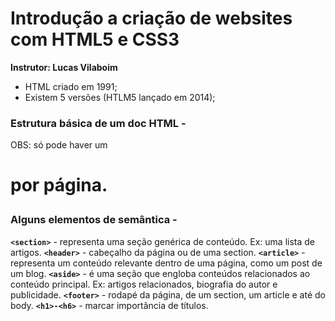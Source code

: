 # Introdução a criação de websites com HTML5 e CSS3

**Instrutor: Lucas Vilaboim**


- HTML criado em 1991;
- Existem 5 versões (HTLM5 lançado em 2014);


### Estrutura básica de um doc HTML -

OBS: só pode haver um <h1> por página.


### Alguns elementos de semântica -

**`<section>`** - representa uma seção genérica de conteúdo. Ex: uma lista de artigos.
**`<header>`**  - cabeçalho da página ou de uma section.
**`<article>`** - representa um conteúdo relevante dentro de uma página, como um post de um blog.
**`<aside>`**   - é uma seção que engloba conteúdos relacionados ao conteúdo principal. Ex: artigos relacionados, biografia do autor e publicidade.
**`<footer>`**  - rodapé da página, de um section, um article e até do body.
**`<h1>-<h6>`** - marcar importância de títulos.
